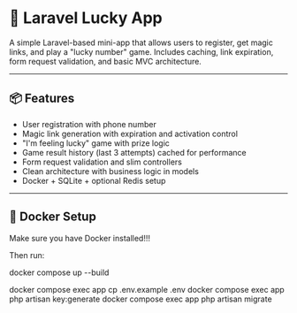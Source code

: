 # 🎰 Laravel Lucky App

A simple Laravel-based mini-app that allows users to register, get magic links, and play a "lucky number" game. Includes caching, link expiration, form request validation, and basic MVC architecture.

---

## 📦 Features

- User registration with phone number
- Magic link generation with expiration and activation control
- "I'm feeling lucky" game with prize logic
- Game result history (last 3 attempts) cached for performance
- Form request validation and slim controllers
- Clean architecture with business logic in models
- Docker + SQLite + optional Redis setup

---

## 🐳 Docker Setup
Make sure you have Docker installed!!!

Then run:

docker compose up --build

docker compose exec app cp .env.example .env
docker compose exec app php artisan key:generate
docker compose exec app php artisan migrate
